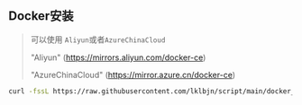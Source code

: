 ## Docker安装

> 可以使用 `Aliyun`或者`AzureChinaCloud`
>
> "Aliyun" (https://mirrors.aliyun.com/docker-ce)
>
> "AzureChinaCloud" (https://mirror.azure.cn/docker-ce)

``````bash
curl -fssL https://raw.githubusercontent.com/lklbjn/script/main/docker_install.sh | bash -s docker --mirror Aliyun

``````

